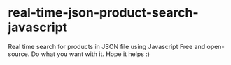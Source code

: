 # real-time-json-product-search-javascript
Real time search for products in JSON file using Javascript
Free and open-source. Do what you want with it. Hope it helps :)
